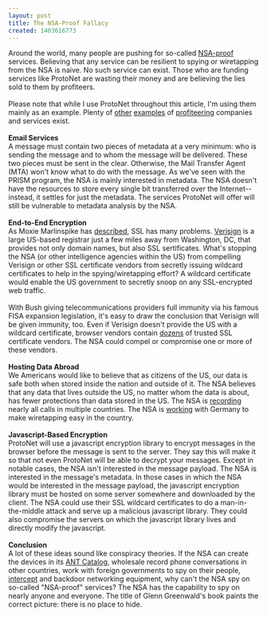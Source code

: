 ```yaml
---
layout: post
title: The NSA-Proof Fallacy
created: 1403616773
---
```

Around the world, many people are pushing for so-called <a href="http://www.ibtimes.co.uk/nsa-proof-server-protonet-smashes-crowdfunding-record-by-raising-1m-89-minutes-1451301" target="_blank">NSA-proof</a> services. Believing that any service can be resilient to spying or wiretapping from the NSA is naive. No such service can exist. Those who are funding services like ProtoNet are wasting their money and are believing the lies sold to them by profiteers.<br/>
<br/>
Please note that while I use ProtoNet throughout this article, I'm using them mainly as an example. Plenty of <a href="http://www.wired.com/2014/01/twister/" target="_blank">other</a> <a href="http://www.globalpost.com/dispatch/news/regions/europe/130723/pirate-bay-founder-plans-nsa-proof-messaging-app" target="_blank">examples</a> of <a href="http://mashable.com/2014/01/15/blackphone/" taget="_blank">profiteering</a> companies and services exist.<br/>
<br/>
<strong>Email Services</strong><br/>
A message must contain two pieces of metadata at a very minimum: who is sending the message and to whom the message will be delivered. These two pieces must be sent in the clear. Otherwise, the Mail Transfer Agent (MTA) won't know what to do with the message. As we've seen with the PRISM program, the NSA is mainly interested in metadata. The NSA doesn't have the resources to store every single bit transferred over the Internet--instead, it settles for just the metadata. The services ProtoNet will offer will still be vulnerable to metadata analysis by the NSA.<br/>
<br/>
<strong>End-to-End Encryption</strong><br/>
As Moxie Marlinspike has <a href="https://www.youtube.com/watch?v=UawS3_iuHoA" target="_blank">described</a>, SSL has many problems. <a href="http://www.verisign.com/" target="_blank">Verisign</a> is a large US-based registrar just a few miles away from Washington, DC, that provides not only domain names, but also SSL sertificates. What's stopping the NSA (or other intelligence agencies within the US) from compelling Verisign or other SSL certificate vendors from secretly issuing wildcard certificates to help in the spying/wiretapping effort? A wildcard certificate would enable the US government to secretly snoop on any SSL-encrypted web traffic.<br/>
<br/>
With Bush giving telecommunications providers full immunity via his famous FISA expansion legislation, it's easy to draw the conclusion that Verisign will be given immunity, too. Even if Verisign doesn't provide the US with a wildcard certificate, browser vendors contain <a href="https://docs.google.com/spreadsheet/pub?key=0Ah-tHXMAwqU3dGx0cGFObG9QM192NFM4UWNBMlBaekE&amp;single=true&amp;gid=1&amp;output=html" target="_blank">dozens</a> of trusted SSL certificate vendors. The NSA could compel or compromise one or more of these vendors.<br/>
<br/>
<strong>Hosting Data Abroad</strong><br/>
We Americans would like to believe that as citizens of the US, our data is safe both when stored inside the nation and outside of it. The NSA believes that any data that lives outside the US, no matter whom the data is about, has fewer protections than data stored in the US. The NSA is <a href="http://rt.com/news/160988-wikileaks-nsa-phone-afghanistan/" target="_blank">recording</a> nearly all calls in multiple countries. The NSA is <a href="http://www.spiegel.de/international/the-germany-file-of-edward-snowden-documents-available-for-download-a-975917.html" target="_blank">working</a> with Germany to make wiretapping easy in the country.<br/>
<br/>
<strong>Javascript-Based Encryption</strong><br/>
ProtoNet will use a javascript encryption library to encrypt messages in the browser before the message is sent to the server. They say this will make it so that not even ProtoNet will be able to decrypt your messages. Except in notable cases, the NSA isn't interested in the message payload. The NSA is interested in the message's metadata. In those cases in which the NSA would be interested in the message payload, the javascript encryption library must be hosted on some server somewhere and downloaded by the client. The NSA could use their SSL wildcard certificates to do a man-in-the-middle attack and serve up a malicious javascript library. They could also compromise the servers on which the javascript library lives and directly modify the javascript.<br/>
<br/>
<strong>Conclusion</strong><br/>
A lot of these ideas sound like conspiracy theories. If the NSA can create the devices in its <a href="http://en.wikipedia.org/wiki/NSA_ANT_catalog" target="_blank">ANT Catalog</a>, wholesale record phone conversations in other countries, work with foreign governments to spy on their people, <a href="http://arstechnica.com/tech-policy/2014/05/photos-of-an-nsa-upgrade-factory-show-cisco-router-getting-implant/" target="_blank">intercept</a> and backdoor networking equipment, why can't the NSA spy on so-called "NSA-proof" services? The NSA has the capability to spy on nearly anyone and everyone. The title of Glenn Greenwald's book paints the correct picture: there is no place to hide.
